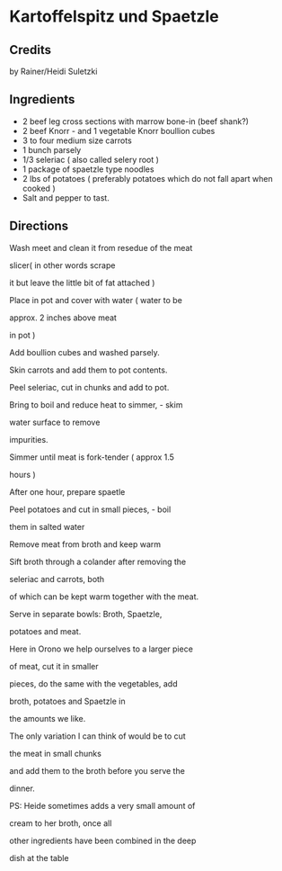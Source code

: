 # Kartoffelspitz und Spaetzle 

<!-- BEGIN content -->

## Credits

by Rainer/Heidi Suletzki

## Ingredients

- 2 beef leg cross sections with marrow bone-in (beef shank?)
- 2 beef Knorr - and 1 vegetable Knorr boullion cubes
- 3 to four medium size carrots
- 1 bunch parsely
- 1/3 seleriac ( also called selery root )
- 1 package of spaetzle type noodles
- 2 lbs of potatoes ( preferably potatoes which do not fall apart when cooked )
- Salt and pepper to tast.

## Directions

Wash meet and clean it from resedue of the meat   
 slicer( in other words scrape   
 it but leave the little bit of fat attached )  
 Place in pot and cover with water ( water to be   
 approx. 2 inches above meat   
 in pot )  
 Add boullion cubes and washed parsely.  
 Skin carrots and add them to pot contents.  
 Peel seleriac, cut in chunks and add to pot.  
 Bring to boil and reduce heat to simmer, - skim   
 water surface to remove   
 impurities.  
 Simmer until meat is fork-tender ( approx 1.5   
 hours )  
  
 After one hour, prepare spaetle  
 Peel potatoes and cut in small pieces, - boil   
 them in salted water  
  
 Remove meat from broth and keep warm  
 Sift broth through a colander after removing the   
 seleriac and carrots, both   
 of which can be kept warm together with the meat.  
  
 Serve in separate bowls: Broth, Spaetzle,   
 potatoes and meat.  
  
 Here in Orono we help ourselves to a larger piece   
 of meat, cut it in smaller   
 pieces, do the same with the vegetables, add   
 broth, potatoes and Spaetzle in   
 the amounts we like.  
  
 The only variation I can think of would be to cut   
 the meat in small chunks   
 and add them to the broth before you serve the   
 dinner.  
  
 PS: Heide sometimes adds a very small amount of   
 cream to her broth, once all   
 other ingredients have been combined in the deep   
 dish at the table

<!-- END content -->

